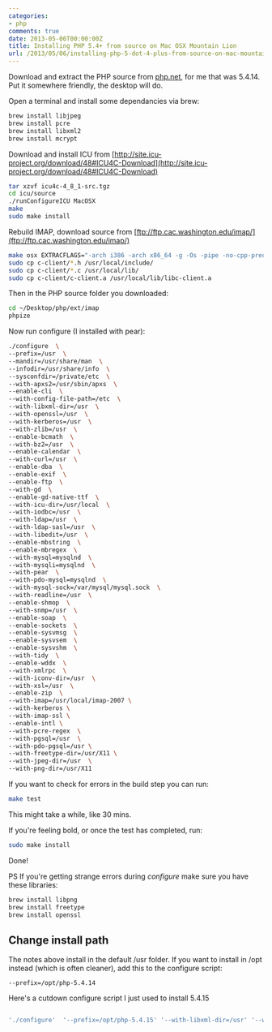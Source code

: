 ```yaml
---
categories:
- php
comments: true
date: 2013-05-06T00:00:00Z
title: Installing PHP 5.4+ from source on Mac OSX Mountain Lion
url: /2013/05/06/installing-php-5-dot-4-plus-from-source-on-mac-mountain-lion/
---
```


Download and extract the PHP source from [php.net](http://php.net/downloads.php), for me that was  5.4.14. Put it somewhere friendly, the desktop will do.

Open a terminal and install some dependancies via brew:

```bash
brew install libjpeg
brew install pcre
brew install libxml2
brew install mcrypt
```

Download and install ICU from [http://site.icu-project.org/download/48#ICU4C-Download](http://site.icu-project.org/download/48#ICU4C-Download)

```bash
tar xzvf icu4c-4_8_1-src.tgz
cd icu/source
./runConfigureICU MacOSX
make
sudo make install
```

Rebuild IMAP, download source from [ftp://ftp.cac.washington.edu/imap/](ftp://ftp.cac.washington.edu/imap/)

```bash
make osx EXTRACFLAGS="-arch i386 -arch x86_64 -g -Os -pipe -no-cpp-precomp"
sudo cp c-client/*.h /usr/local/include/
sudo cp c-client/*.c /usr/local/lib/
sudo cp c-client/c-client.a /usr/local/lib/libc-client.a
```

Then in the PHP source folder you downloaded:

```bash
cd ~/Desktop/php/ext/imap
phpize
```

Now run configure (I installed with pear):

```bash
./configure  \
--prefix=/usr  \
--mandir=/usr/share/man  \
--infodir=/usr/share/info  \
--sysconfdir=/private/etc  \
--with-apxs2=/usr/sbin/apxs  \
--enable-cli  \
--with-config-file-path=/etc  \
--with-libxml-dir=/usr  \
--with-openssl=/usr  \
--with-kerberos=/usr  \
--with-zlib=/usr  \
--enable-bcmath  \
--with-bz2=/usr  \
--enable-calendar  \
--with-curl=/usr  \
--enable-dba  \
--enable-exif  \
--enable-ftp  \
--with-gd  \
--enable-gd-native-ttf  \
--with-icu-dir=/usr/local  \
--with-iodbc=/usr  \
--with-ldap=/usr  \
--with-ldap-sasl=/usr  \
--with-libedit=/usr  \
--enable-mbstring  \
--enable-mbregex  \
--with-mysql=mysqlnd  \
--with-mysqli=mysqlnd  \
--with-pear  \
--with-pdo-mysql=mysqlnd  \
--with-mysql-sock=/var/mysql/mysql.sock  \
--with-readline=/usr  \
--enable-shmop  \
--with-snmp=/usr  \
--enable-soap  \
--enable-sockets  \
--enable-sysvmsg  \
--enable-sysvsem  \
--enable-sysvshm  \
--with-tidy  \
--enable-wddx  \
--with-xmlrpc  \
--with-iconv-dir=/usr  \
--with-xsl=/usr  \
--enable-zip  \
--with-imap=/usr/local/imap-2007 \
--with-kerberos \
--with-imap-ssl \
--enable-intl \
--with-pcre-regex  \
--with-pgsql=/usr  \
--with-pdo-pgsql=/usr \
--with-freetype-dir=/usr/X11 \
--with-jpeg-dir=/usr  \
--with-png-dir=/usr/X11
```

If you want to check for errors in the build step you can run:

```bash
make test
```

This might take a while, like 30 mins.

If you're feeling bold, or once the test has completed, run:

```bash
sudo make install
```

Done!

PS If you're getting strange errors during _configure_ make sure you have these libraries:

```bash
brew install libpng
brew install freetype
brew install openssl
```

## Change install path
The notes above install in the default /usr folder. If you want to install in /opt instead (which is often cleaner), add this to the configure script:

```
--prefix=/opt/php-5.4.14
```

Here's a cutdown configure script I just used to install 5.4.15

```bash

'./configure'  '--prefix=/opt/php-5.4.15' '--with-libxml-dir=/usr' '--with-openssl=/usr' '--with-zlib=/usr' '--enable-bcmath' '--with-bz2=/usr' '--enable-calendar' '--with-curl=/usr' '--enable-dba' '--enable-exif' '--enable-ftp' '--with-gd' '--enable-gd-native-ttf' '--enable-mbstring' '--enable-mbregex' '--with-mysql=mysqlnd' '--with-mysqli=mysqlnd' '--with-pear' '--with-pdo-mysql=mysqlnd' '--with-mysql-sock=/var/mysql/mysql.sock' '--enable-sockets' '--enable-sysvmsg' '--enable-sysvsem' '--enable-sysvshm' '--with-tidy' '--with-xmlrpc' '--with-iconv-dir=/usr' '--with-xsl=/usr' '--enable-zip' '--enable-intl' '--with-pcre-regex' '--with-pgsql=/usr' '--with-pdo-pgsql=/usr' '--with-freetype-dir=/usr/X11' '--with-jpeg-dir=/usr' '--with-png-dir=/usr/X11' '--with-apxs2=/usr/sbin/apxs'
```
